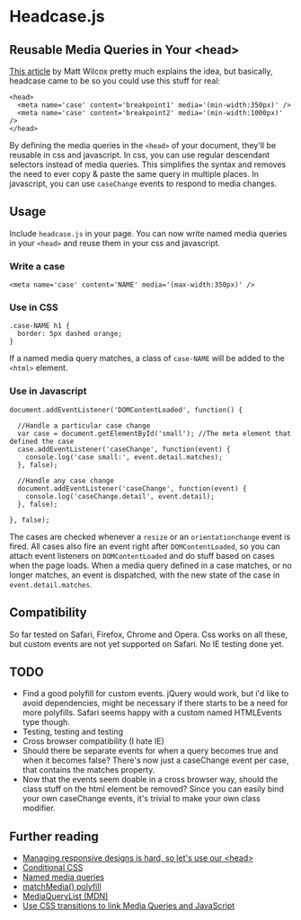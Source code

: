 # Headcase.js

## Reusable Media Queries in Your &lt;head&gt;


[This article](http://mattwilcox.net/archive/entry/id/1091/) by Matt Wilcox pretty much explains the idea, but basically, headcase came to be so you could use this stuff for real:

    <head>
      <meta name='case' content='breakpoint1' media='(min-width:350px)' />
      <meta name='case' content='breakpoint2' media='(min-width:1000px)' />
    </head>

By defining the media queries in the <code>&lt;head&gt;</code> of your document, they'll be reusable in css and javascript. In css, you can use regular descendant selectors instead of media queries. This simplifies the syntax and removes the need to ever copy & paste the same query in multiple places. In javascript, you can use <code>caseChange</code> events to respond to media changes.


## Usage

Include <code>headcase.js</code> in your page. You can now write named media queries in your <code>&lt;head&gt;</code> and reuse them in your css and javascript.

### Write a case

    <meta name='case' content='NAME' media='(max-width:350px)' />

### Use in CSS

    .case-NAME h1 {
      border: 5px dashed orange;
    }

If a named media query matches, a class of <code>case-NAME</code> will be added to the <code>&lt;html&gt;</code> element.

### Use in Javascript

    document.addEventListener('DOMContentLoaded', function() {

      //Handle a particular case change
      var case = document.getElementById('small'); //The meta element that defined the case
      case.addEventListener('caseChange', function(event) {
        console.log('case small:', event.detail.matches);
      }, false);

      //Handle any case change
      document.addEventListener('caseChange', function(event) {
        console.log('caseChange.detail', event.detail);
      }, false);

    }, false);

The cases are checked whenever a <code>resize</code> or an <code>orientationchange</code> event is fired. All cases also fire an event right after <code>DOMContentLoaded</code>, so you can attach event listeners on <code>DOMContentLoaded</code> and do stuff based on cases when the page loads. When a media query defined in a case matches, or no longer matches, an event is dispatched, with the new state of the case in <code>event.detail.matches</code>.


Compatibility
---

So far tested on Safari, Firefox, Chrome and Opera. Css works on all these, but custom events are not yet supported on Safari. No IE testing done yet.


TODO
---

- Find a good polyfill for custom events. jQuery would work, but i'd like to avoid dependencies, might be necessary if there starts to be a need for more polyfills. Safari seems happy with a custom named HTMLEvents type though.
- Testing, testing and testing
- Cross browser compatibility (I hate IE)
- Should there be separate events for when a query becomes true and when it becomes false? There's now just a caseChange event per case, that contains the matches property.
- Now that the events seem doable in a cross browser way, should the class stuff on the html element be removed? Since you can easily bind your own caseChange events, it's trivial to make your own class modifier.

Further reading
---

- [Managing responsive designs is hard, so let's use our &lt;head&gt;](http://mattwilcox.net/archive/entry/id/1091/)
- [Conditional CSS](http://adactio.com/journal/5429/)
- [Named media queries](http://foolproof.me/post/26907878219/named-media-queries)
- [matchMedia() polyfill](https://github.com/paulirish/matchMedia.js)
- [MediaQueryList (MDN)](https://developer.mozilla.org/en/DOM/MediaQueryList)
- [Use CSS transitions to link Media Queries and JavaScript](http://www.paulrhayes.com/2011-11/use-css-transitions-to-link-media-queries-and-javascript/)